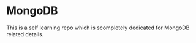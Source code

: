 # MongoDB

This is a self learning repo which is scompletely dedicated for MongoDB related details.
